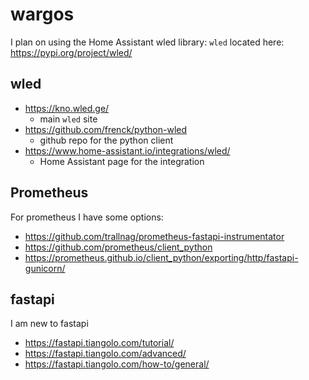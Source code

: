 # wargos

I plan on using the Home Assistant wled library: `wled` located here: https://pypi.org/project/wled/

## wled

* https://kno.wled.ge/
  * main `wled` site
* https://github.com/frenck/python-wled
  * github repo for the python client
* https://www.home-assistant.io/integrations/wled/
  * Home Assistant page for the integration

## Prometheus

For prometheus I have some options:

* https://github.com/trallnag/prometheus-fastapi-instrumentator
* https://github.com/prometheus/client_python
* https://prometheus.github.io/client_python/exporting/http/fastapi-gunicorn/

## fastapi

I am new to fastapi

* https://fastapi.tiangolo.com/tutorial/
* https://fastapi.tiangolo.com/advanced/
* https://fastapi.tiangolo.com/how-to/general/
